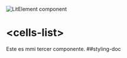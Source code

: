 ![LitElement component](https://img.shields.io/badge/litElement-component-blue.svg)

# \<cells-list>
Este es mmi tercer componente.
##styling-doc
